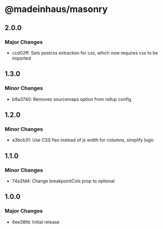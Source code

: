 # @madeinhaus/masonry

## 2.0.0

### Major Changes

- ccd02ff: Sets postcss extraction for css, which now requires css to be imported

## 1.3.0

### Minor Changes

- b9a3740: Removes sourcemaps option from rollup config

## 1.2.0

### Minor Changes

- a3bcb31: Use CSS flex instead of js width for columns, simplify logic

## 1.1.0

### Minor Changes

- 74a3fd4: Change breakpointCols prop to optional

## 1.0.0

### Major Changes

- 6ee38fd: Initial release
